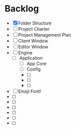 # Backlog

- [x] Folder Structure
- [ ] Project Charter
- [ ] Project Management Plan
- [ ] Client Window
- [ ] Editor Window
- [ ] Engine
  - [ ] Application
    - [ ] App Core
    - [ ] Config 
    - [ ] 
    - [ ] 
    - [ ] 
- [ ] Emoji Font!
- [ ] 
- [ ] 
- [ ] 
- [ ] 
- [ ] 
- [ ]  